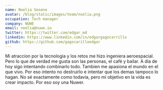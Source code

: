 ```yaml
---
name: Noelia Seoane
avatar: /blog/static/images/team/noelia.png
occupation: Tech manager
company: NUWE
email: noelia@nuwe.io
twitter: https://twitter.com/edgar_md
linkedin: https://www.linkedin.com/in/edgargagocarrillo
github: https://github.com/gagocarilloedgar
---
```


Mi atraccion por la tecnologia y los retos me hizo ingeniera aeroespacial. Pero lo que de verdad me gusta son las personas, el café y bailar. A dia de hoy sigo intentando combinarlo todo. Tambien me apasiona el mundo en el que vivo. Por eso intento no destruirlo e intentar que los demas tampoco lo hagan. No sé exactamente como todavia, pero mi objetivo en la vida es crear impacto. Por eso soy una Nuwer.
